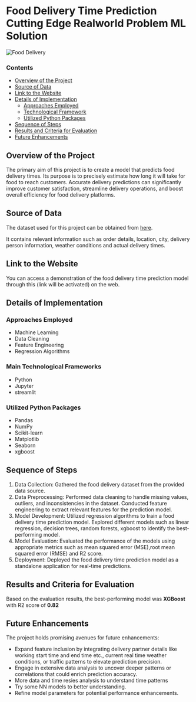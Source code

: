 # Food Delivery Time Prediction Cutting Edge Realworld Problem ML Solution


![Food Delivery](../food-delivery-time-pred-prod/imgs/boltcloneapp.jpg)

### Contents
- [Overview of the Project](#overview-of-the-project)
- [Source of Data](#source-of-data)
- [Link to the Website](#link-to-the-website)
- [Details of Implementation](#details-of-implementation)
    - [Approaches Employed](#approaches-employed)
    - [Technological Framework](#technological-framework)
    - [Utilized Python Packages](#utilized-python-packages)
- [Sequence of Steps](#sequence-of-steps)
- [Results and Criteria for Evaluation](#results-and-criteria-for-evaluation)
- [Future Enhancements](#future-enhancements)

  
## Overview of the Project
The primary aim of this project is to create a model that predicts food delivery times. Its purpose is to precisely estimate how long it will take for food to reach customers. Accurate delivery predictions can significantly improve customer satisfaction, streamline delivery operations, and boost overall efficiency for food delivery platforms.

## Source of Data
The dataset used for this project can be obtained from [here](https://www.kaggle.com/datasets/gauravmalik26/food-delivery-dataset).

It contains relevant information such as order details, location, city, delivery person information, weather conditions and actual delivery times.

## Link to the Website

You can access a demonstration of the food delivery time prediction model through this (link will be activated) on the web.

## Details of Implementation

### Approaches Employed
* Machine Learning
* Data Cleaning
* Feature Engineering
* Regression Algorithms

### Main Technological Frameworks
* Python
* Jupyter
* streamlit

### Utilized Python Packages
* Pandas
* NumPy
* Scikit-learn
* Matplotlib
* Seaborn
* xgboost

## Sequence of Steps

1. Data Collection: Gathered the food delivery dataset from the provided data source.
2. Data Preprocessing: Performed data cleaning to handle missing values, outliers, and inconsistencies in the dataset. Conducted feature engineering to extract relevant features for the prediction model.
3. Model Development: Utilized regression algorithms to train a food delivery time prediction model. Explored different models such as linear regression, decision trees, random forests, xgboost to identify the best-performing model.
4. Model Evaluation: Evaluated the performance of the models using appropriate metrics such as mean squared error (MSE),root mean squared error (RMSE) and R2 score.
5. Deployment: Deployed the food delivery time prediction model as a standalone application for real-time predictions.

## Results and Criteria for Evaluation

Based on the evaluation results, the best-performing model was **XGBoost** with R2 score of **0.82**

## Future Enhancements

The project holds promising avenues for future enhancements:

* Expand feature inclusion by integrating delivery partner details like working start time and end time etc., current real time weather conditions, or traffic patterns to elevate prediction precision.
* Engage in extensive data analysis to uncover deeper patterns or correlations that could enrich prediction accuracy.
* More data and time resies analysis to understand time patterns
* Try some NN models to better understanding.
* Refine model parameters for potential performance enhancements.






